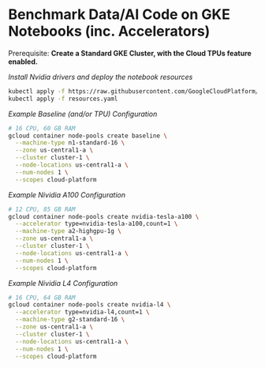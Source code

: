 # Benchmark Data/AI Code on GKE Notebooks (inc. Accelerators)

Prerequisite: __Create a Standard GKE Cluster, with the Cloud TPUs feature enabled.__

_Install Nvidia drivers and deploy the notebook resources_
```bash
kubectl apply -f https://raw.githubusercontent.com/GoogleCloudPlatform/container-engine-accelerators/master/nvidia-driver-installer/cos/daemonset-preloaded-latest.yaml
kubectl apply -f resources.yaml
```

_Example Baseline (and/or TPU) Configuration_
```bash
# 16 CPU, 60 GB RAM
gcloud container node-pools create baseline \
  --machine-type n1-standard-16 \
  --zone us-central1-a \
  --cluster cluster-1 \
  --node-locations us-central1-a \
  --num-nodes 1 \
  --scopes cloud-platform
```

_Example Nividia A100 Configuration_
```bash
# 12 CPU, 85 GB RAM
gcloud container node-pools create nvidia-tesla-a100 \
  --accelerator type=nvidia-tesla-a100,count=1 \
  --machine-type a2-highgpu-1g \
  --zone us-central1-a \
  --cluster cluster-1 \
  --node-locations us-central1-a \
  --num-nodes 1 \
  --scopes cloud-platform
```

_Example Nividia L4 Configuration_
```bash
# 16 CPU, 64 GB RAM
gcloud container node-pools create nvidia-l4 \
  --accelerator type=nvidia-l4,count=1 \
  --machine-type g2-standard-16 \
  --zone us-central1-a \
  --cluster cluster-1 \
  --node-locations us-central1-a \
  --num-nodes 1 \
  --scopes cloud-platform
```